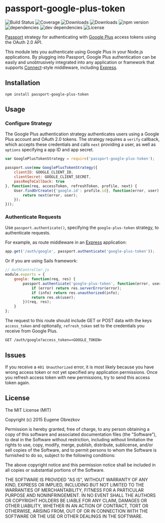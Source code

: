 # passport-google-plus-token

![Build Status](https://img.shields.io/travis/ghaiklor/passport-google-plus-token.svg)
![Coverage](https://img.shields.io/coveralls/ghaiklor/passport-google-plus-token.svg)
![Downloads](https://img.shields.io/npm/dm/passport-google-plus-token.svg)
![Downloads](https://img.shields.io/npm/dt/passport-google-plus-token.svg)
![npm version](https://img.shields.io/npm/v/passport-google-plus-token.svg)
![dependencies](https://img.shields.io/david/ghaiklor/passport-google-plus-token.svg)
![dev dependencies](https://img.shields.io/david/dev/ghaiklor/passport-google-plus-token.svg)
![License](https://img.shields.io/npm/l/passport-google-plus-token.svg)

[Passport](http://passportjs.org/) strategy for authenticating with [Google Plus](https://plus.google.com/) access tokens using the OAuth 2.0 API.

This module lets you authenticate using Google Plus in your Node.js applications.
By plugging into Passport, Google Plus authentication can be easily and unobtrusively integrated into any application or framework that supports [Connect](http://www.senchalabs.org/connect/)-style middleware, including [Express](http://expressjs.com/).

## Installation

```shell
npm install passport-google-plus-token
```

## Usage

### Configure Strategy

The Google Plus authentication strategy authenticates users using a Google Plus account and OAuth 2.0 tokens.
The strategy requires a `verify` callback, which accepts these credentials and calls `next` providing a user, as well as `options` specifying a app ID and app secret.

```javascript
var GooglePlusTokenStrategy = require('passport-google-plus-token');

passport.use(new GooglePlusTokenStrategy({
    clientID: GOOGLE_CLIENT_ID,
    clientSecret: GOOGLE_CLIENT_SECRET,
    passReqToCallback: true
}, function(req, accessToken, refreshToken, profile, next) {
    User.findOrCreate({'google.id': profile.id}, function(error, user) {
        return next(error, user);
    });
}));
```

### Authenticate Requests

Use `passport.authenticate()`, specifying the `google-plus-token` strategy, to authenticate requests.

For example, as route middleware in an [Express](http://expressjs.com/) application:

```javascript
app.get('/auth/google', passport.authenticate('google-plus-token'));
```

Or if you are using Sails framework:

```javascript
// AuthController.js
module.exports = {
    google: function(req, res) {
        passport.authenticate('google-plus-token', function(error, user, info) {
            if (error) return res.serverError(error);
            if (info) return res.unauthorized(info);
            return res.ok(user);
        })(req, res);
    }
};
```

The request to this route should include GET or POST data with the keys `access_token` and optionally, `refresh_token` set to the credentials you receive from Google Plus.

```
GET /auth/google?access_token=<GOOGLE_TOKEN>
```

## Issues

If you receive a `401 Unauthorized` error, it is most likely because you have wrong access token or not yet specified any application permissions.
Once you refresh access token with new permissions, try to send this access token again.

## License

The MIT License (MIT)

Copyright (c) 2015 Eugene Obrezkov

Permission is hereby granted, free of charge, to any person obtaining a copy
of this software and associated documentation files (the "Software"), to deal
in the Software without restriction, including without limitation the rights
to use, copy, modify, merge, publish, distribute, sublicense, and/or sell
copies of the Software, and to permit persons to whom the Software is
furnished to do so, subject to the following conditions:

The above copyright notice and this permission notice shall be included in all
copies or substantial portions of the Software.

THE SOFTWARE IS PROVIDED "AS IS", WITHOUT WARRANTY OF ANY KIND, EXPRESS OR
IMPLIED, INCLUDING BUT NOT LIMITED TO THE WARRANTIES OF MERCHANTABILITY,
FITNESS FOR A PARTICULAR PURPOSE AND NONINFRINGEMENT. IN NO EVENT SHALL THE
AUTHORS OR COPYRIGHT HOLDERS BE LIABLE FOR ANY CLAIM, DAMAGES OR OTHER
LIABILITY, WHETHER IN AN ACTION OF CONTRACT, TORT OR OTHERWISE, ARISING FROM,
OUT OF OR IN CONNECTION WITH THE SOFTWARE OR THE USE OR OTHER DEALINGS IN THE
SOFTWARE.
